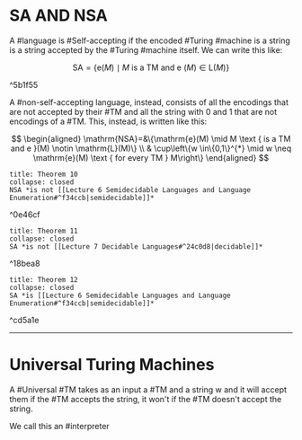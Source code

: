 # SA AND NSA

A #language is #Self-accepting if the encoded #Turing #machine is a string is a string accepted by the #Turing #machine itself. We can write this like:

$$
\mathrm{SA}=\{\mathrm{e}(M) \mid M \text { is a TM and e }(M) \in \mathrm{L}(M)\}
$$

^5b1f55

A #non-self-accepting language, instead, consists of all the encodings that are not accepted by their #TM and all the string with 0 and 1 that are not encodings of a #TM.
This, instead, is written like this:

$$
\begin{aligned}
\mathrm{NSA}=&\{\mathrm{e}(M) \mid M \text { is a TM and e }(M) \notin \mathrm{L}(M)\} \\
& \cup\left\{w \in\{0,1\}^{*} \mid w \neq \mathrm{e}(M) \text { for every TM } M\right\}
\end{aligned}
$$

```ad-abstract
title: Theorem 10
collapse: closed
NSA *is not [[Lecture 6 Semidecidable Languages and Language Enumeration#^f34ccb|semidecidable]]*
```

^0e46cf

```ad-abstract
title: Theorem 11
collapse: closed
SA *is not [[Lecture 7 Decidable Languages#^24c0d8|decidable]]*
```

^18bea8

```ad-abstract
title: Theorem 12
collapse: closed
SA *is [[Lecture 6 Semidecidable Languages and Language Enumeration#^f34ccb|semidecidable]]*
```

^cd5a1e

---

# Universal Turing Machines

A #Universal #TM takes as an input a #TM and a string $\mathrm{w}$ and it will accept them if the #TM accepts the string, it won't if the #TM doesn't accept the string.

We call this an #interpreter